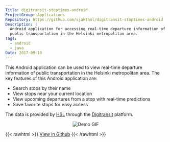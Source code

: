```yaml
---
Title: digitransit-stoptimes-android
ProjectGroup: Applications
Repository: https://github.com/sjakthol/digitransit-stoptimes-android
Description: |
  Android application for accessing real-time departure information of
  public transportation in the Helsinki metropolitan area.
Tags:
  - android
  - java
Date: 2017-09-10
---
```


This Android application can be used to view real-time departure information
of public transportation in the Helsinki metropolitan area. The key features
of this Android application are:

* Search stops by their name
* View stops near your current location
* View upcoming departures from a stop with real-time predictions
* Save favorite stops for easy access

The data is provided by [HSL](https://www.hsl.fi/en) through the
[Digitransit](https://digitransit.fi/en) platform.

<p align=center>
  <img src="/images/stoptimes-demo.gif" alt="Demo GIF" />
</p>

{{< rawhtml >}}
<a target="_blank" rel="noopener" href="https://github.com/sjakthol/digitransit-stoptimes-android">View in Github</a>
{{< /rawhtml >}}
